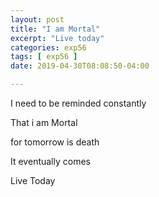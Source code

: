 ```yaml
---
layout: post
title: "I am Mortal"
excerpt: "Live today"
categories: exp56
tags: [ exp56 ]
date: 2019-04-30T08:08:50-04:00

---
```



I need to be reminded constantly

That i am Mortal

for tomorrow is death

It eventually comes

Live Today
